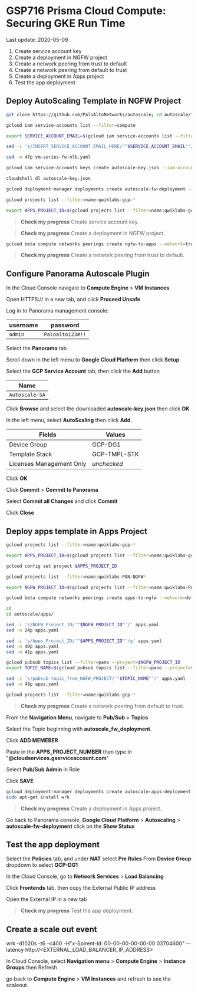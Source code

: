 # GSP716 Prisma Cloud Compute: Securing GKE Run Time

Last update: 2020-05-09

1. Create service account key
1. Create a deployment in NGFW project
1. Create a network peering from trust to default
1. Create a network peering from default to trust
1. Create a deployment in Apps project
1. Test the app deployment

## Deploy AutoScaling Template in NGFW Project

```bash
git clone https://github.com/PaloAltoNetworks/autoscale; cd autoscale/firewall

gcloud iam service-accounts list --filter=compute

export SERVICE_ACCOUNT_EMAIL=$(gcloud iam service-accounts list --filter=compute --format=json | jq -r '.[].email')
```

```bash
sed -i 's/INSERT_SERVICE_ACCOUNT_EMAIL_HERE/'"$SERVICE_ACCOUNT_EMAIL"'/g' vm-series-fw-nlb.yaml

sed -n 47p vm-series-fw-nlb.yaml

gcloud iam service-accounts keys create autoscale-key.json --iam-account $SERVICE_ACCOUNT_EMAIL

cloudshell dl autoscale-key.json

gcloud deployment-manager deployments create autoscale-fw-deployment --config vm-series-fw-nlb.yaml --automatic-rollback-on-error

gcloud projects list --filter=name:qwiklabs-gcp-*

export APPS_PROJECT_ID=$(gcloud projects list --filter=name:qwiklabs-gcp-* --format=json | jq -r '.[].projectId')
```

> **Check my progress**
> Create service account key.

> **Check my progress**
> Create a deployment in NGFW project.

```bash
gcloud beta compute networks peerings create ngfw-to-apps --network=trust --peer-network=default --export-custom-routes --import-custom-routes --peer-project $APPS_PROJECT_ID
```

> **Check my progress**
> Create a network peering from trust to default.

## Configure Panorama Autoscale Plugin

In the Cloud Console navigate to **Compute Engine** > **VM Instances**.

Open HTTPS:// <External IP> in a new tab, and click **Proceed Unsafe**

Log in to Panorama management console:

| username | password |
|----------|----------|
| `admin`  |`Paloalto123#!!`|

Select the **Panorama** tab

Scroll down in the left menu to **Google Cloud Platform** then click **Setup**

Select the **GCP Service Account** tab, then click the **Add** button

| Name |
|------|
|`Autoscale-SA`|

Click **Browse** and select the downloaded **autoscale-key.json** then click **OK**

In the left menu, select **AutoScaling** then click **Add**.

| Fields         | Values           |
|----------------|------------------|
| Device Group   | GCP-DG1          |
| Template Stack | GCP-TMPL-STK     |
| Licenses Management Only | _unchecked_ |

Click **OK**

Click **Commit** > **Commit to Panorama**

Select **Commit all Changes** and click **Commit**

Click **Close**

## Deploy apps template in Apps Project

```bash
gcloud projects list --filter=name:qwiklabs-gcp-*

export APPS_PROJECT_ID=$(gcloud projects list --filter=name:qwiklabs-gcp-* --format=json | jq -r '.[].projectId')

gcloud config set project $APPS_PROJECT_ID
```

```bash
gcloud projects list --filter=name:qwiklabs-PAN-NGFW*

export NGFW_PROJECT_ID=$(gcloud projects list --filter=name:qwiklabs-PAN-NGFW* --format=json | jq -r '.[].projectId')

gcloud beta compute networks peerings create apps-to-ngfw --network=default --peer-network=trust --export-custom-routes --import-custom-routes --peer-project $NGFW_PROJECT_ID

cd
cd autoscale/apps/

sed -i 's/NGFW_Project_ID/'"$NGFW_PROJECT_ID"'/' apps.yaml
sed -n 24p apps.yaml

sed -i 's/Apps_Project_ID/'"$APPS_PROJECT_ID"'/g' apps.yaml
sed -n 40p apps.yaml
sed -n 41p apps.yaml

gcloud pubsub topics list --filter=pano --project=$NGFW_PROJECT_ID
export TOPIC_NAME=$(gcloud pubsub topics list --filter=pano --project=$NGFW_PROJECT_ID --format=json | jq -r '.[].name')

sed -i 's/pubsub-topic_from_NGFW_PROJECT/'"$TOPIC_NAME"'/' apps.yaml
sed -n 48p apps.yaml

gcloud projects list --filter=name:qwiklabs-gcp-*
```

> **Check my progress**
> Create a network peering from default to trust.

From the **Navigation Menu**, navigate to **Pub/Sub** > **Topics**

Select the Topic beginning with **autoscale_fw_deployment**.

Click **ADD MEMEBER**

Paste in the **APPS_PROJECT_NUMBER** then type in "**@cloudservices.gserviceaccount.com**"

Select **Pub/Sub Admin** in Role

Click **SAVE**

```bash
gcloud deployment-manager deployments create autoscale-apps-deployment --config apps.yaml
sudo apt-get install wrk
```

> **Check my progress**
> Create a deployment in Apps project.

Go back to Panorama console, **Google Cloud Platform** > **Autoscaling** > **autoscale-fw-deployment** click on the **Show Status**

## Test the app deployment

Select the **Policies** tab, and under **NAT** select **Pre Rules**
From **Device Group** dropdown to select **GCP-DG1**

In the Cloud Console, go to **Network Services** > **Load Balancing**

Click **Frontends** tab, then copy the External Public IP address

Open the External IP in a new tab

> **Check my progress**
> Test the app deployment.

## Create a scale out event

wrk -d1020s -t6 -c400 -H"x-Spirent-Id: 00-00-00-00-00-00 03704600" --latency http://<EXTERNAL_LOAD_BALANCER_IP_ADDRESS>

In Cloud Console, select **Navigation menu** > **Compute Engine** > **Instance Groups** then Refresh

go back to **Compute Engine** > **VM Instances** and refresh to see the scaleout.
